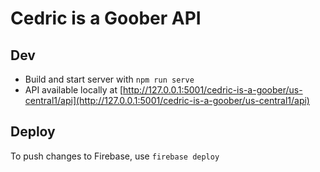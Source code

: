 # Cedric is a Goober API

## Dev

- Build and start server with `npm run serve`
- API available locally at [http://127.0.0.1:5001/cedric-is-a-goober/us-central1/api](http://127.0.0.1:5001/cedric-is-a-goober/us-central1/api)

## Deploy

To push changes to Firebase, use `firebase deploy`
